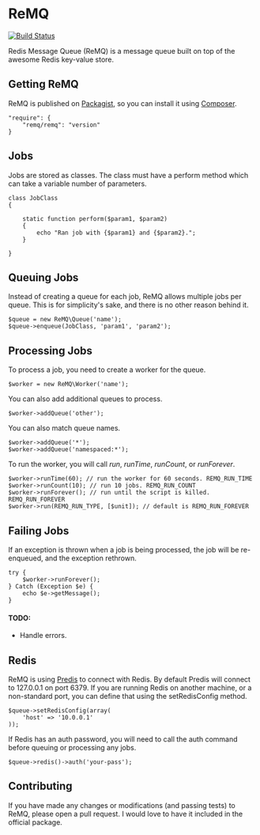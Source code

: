 # ReMQ

[![Build Status](https://secure.travis-ci.org/mloberg/ReMQ.png?branch=master)](https://travis-ci.org/mloberg/ReMQ)

Redis Message Queue (ReMQ) is a message queue built on top of the awesome Redis key-value store.

## Getting ReMQ

ReMQ is published on [Packagist](https://packagist.org/packages/remq/remq), so you can install it using [Composer](http://getcomposer.org/).

	"require": {
		"remq/remq": "version"
	}

## Jobs

Jobs are stored as classes. The class must have a perform method which can take a variable number of parameters.

	class JobClass
	{

		static function perform($param1, $param2)
		{
			echo "Ran job with {$param1} and {$param2}.";
		}

	}

## Queuing Jobs

Instead of creating a queue for each job, ReMQ allows multiple jobs per queue. This is for simplicity's sake, and there is no other reason behind it.

	$queue = new ReMQ\Queue('name');
	$queue->enqueue(JobClass, 'param1', 'param2');

## Processing Jobs

To process a job, you need to create a worker for the queue.

	$worker = new ReMQ\Worker('name');

You can also add additional queues to process.

	$worker->addQueue('other');

You can also match queue names.

	$worker->addQueue('*');
	$worker->addQueue('namespaced:*');

To run the worker, you will call *run*, *runTime*, *runCount*, or *runForever*.

	$worker->runTime(60); // run the worker for 60 seconds. REMQ_RUN_TIME
	$worker->runCount(10); // run 10 jobs. REMQ_RUN_COUNT
	$worker->runForever(); // run until the script is killed. REMQ_RUN_FOREVER
	$worker->run(REMQ_RUN_TYPE, [$unit]); // default is REMQ_RUN_FOREVER

## Failing Jobs

If an exception is thrown when a job is being processed, the job will be re-enqueued, and the exception rethrown.

	try {
		$worker->runForever();
	} Catch (Exception $e) {
		echo $e->getMessage();
	}

#### TODO:

* Handle errors.

## Redis

ReMQ is using [Predis](https://github.com/nrk/predis) to connect with Redis. By default Predis will connect to 127.0.0.1 on port 6379. If you are running Redis on another machine, or a non-standard port, you can define that using the setRedisConfig method.

	$queue->setRedisConfig(array(
		'host' => '10.0.0.1'
	));

If Redis has an auth password, you will need to call the auth command before queuing or processing any jobs.

	$queue->redis()->auth('your-pass');

## Contributing

If you have made any changes or modifications (and passing tests) to ReMQ, please open a pull request. I would love to have it included in the official package.
